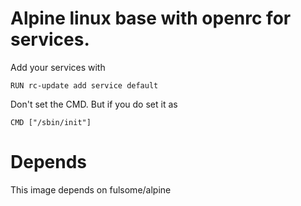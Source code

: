 # Alpine linux base with openrc for services.

Add your services with
```
RUN rc-update add service default
```

Don't set the CMD. But if you do set it as
```
CMD ["/sbin/init"]
```

# Depends
This image depends on fulsome/alpine

